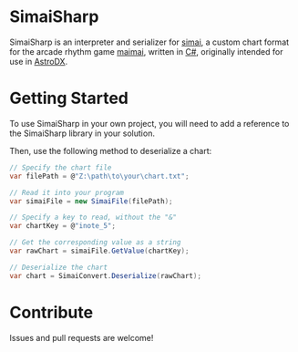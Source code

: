 # SimaiSharp

SimaiSharp is an interpreter and serializer for [simai](https://w.atwiki.jp/simai/), 
a custom chart format for the arcade rhythm game [maimai](https://maimai.sega.jp/),
written in [C#](https://learn.microsoft.com/en-us/dotnet/csharp/), 
originally intended for use in [AstroDX](https://github.com/2394425147/maipaddx).

# Getting Started

To use SimaiSharp in your own project, 
you will need to add a reference to the SimaiSharp library in your solution.

Then, use the following method to deserialize a chart:

```csharp
// Specify the chart file
var filePath = @"Z:\path\to\your\chart.txt";

// Read it into your program
var simaiFile = new SimaiFile(filePath);

// Specify a key to read, without the "&"
var chartKey = @"inote_5";

// Get the corresponding value as a string
var rawChart = simaiFile.GetValue(chartKey);

// Deserialize the chart
var chart = SimaiConvert.Deserialize(rawChart);
```

# Contribute

Issues and pull requests are welcome!